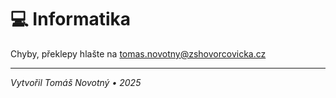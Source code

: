 # 💻 Informatika

Chyby, překlepy hlašte na tomas.novotny@zshovorcovicka.cz

---

*Vytvořil Tomáš Novotný • 2025*